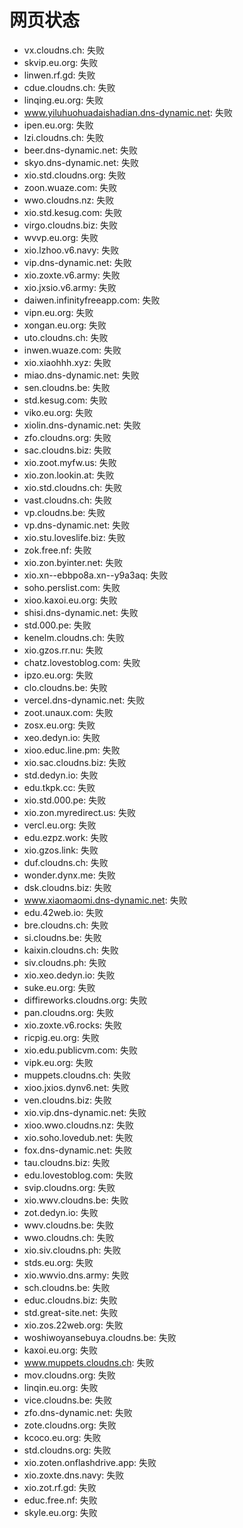 # 网页状态
- vx.cloudns.ch: 失败
- skvip.eu.org: 失败
- linwen.rf.gd: 失败
- cdue.cloudns.ch: 失败
- linqing.eu.org: 失败
- www.yiluhuohuadaishadian.dns-dynamic.net: 失败
- ipen.eu.org: 失败
- lzi.cloudns.ch: 失败
- beer.dns-dynamic.net: 失败
- skyo.dns-dynamic.net: 失败
- xio.std.cloudns.org: 失败
- zoon.wuaze.com: 失败
- wwo.cloudns.nz: 失败
- xio.std.kesug.com: 失败
- virgo.cloudns.biz: 失败
- wvvp.eu.org: 失败
- xio.lzhoo.v6.navy: 失败
- vip.dns-dynamic.net: 失败
- xio.zoxte.v6.army: 失败
- xio.jxsio.v6.army: 失败
- daiwen.infinityfreeapp.com: 失败
- vipn.eu.org: 失败
- xongan.eu.org: 失败
- uto.cloudns.ch: 失败
- inwen.wuaze.com: 失败
- xio.xiaohhh.xyz: 失败
- miao.dns-dynamic.net: 失败
- sen.cloudns.be: 失败
- std.kesug.com: 失败
- viko.eu.org: 失败
- xiolin.dns-dynamic.net: 失败
- zfo.cloudns.org: 失败
- sac.cloudns.biz: 失败
- xio.zoot.myfw.us: 失败
- xio.zon.lookin.at: 失败
- xio.std.cloudns.ch: 失败
- vast.cloudns.ch: 失败
- vp.cloudns.be: 失败
- vp.dns-dynamic.net: 失败
- xio.stu.loveslife.biz: 失败
- zok.free.nf: 失败
- xio.zon.byinter.net: 失败
- xio.xn--ebbpo8a.xn--y9a3aq: 失败
- soho.perslist.com: 失败
- xioo.kaxoi.eu.org: 失败
- shisi.dns-dynamic.net: 失败
- std.000.pe: 失败
- kenelm.cloudns.ch: 失败
- xio.gzos.rr.nu: 失败
- chatz.lovestoblog.com: 失败
- ipzo.eu.org: 失败
- clo.cloudns.be: 失败
- vercel.dns-dynamic.net: 失败
- zoot.unaux.com: 失败
- zosx.eu.org: 失败
- xeo.dedyn.io: 失败
- xioo.educ.line.pm: 失败
- xio.sac.cloudns.biz: 失败
- std.dedyn.io: 失败
- edu.tkpk.cc: 失败
- xio.std.000.pe: 失败
- xio.zon.myredirect.us: 失败
- vercl.eu.org: 失败
- edu.ezpz.work: 失败
- xio.gzos.link: 失败
- duf.cloudns.ch: 失败
- wonder.dynx.me: 失败
- dsk.cloudns.biz: 失败
- www.xiaomaomi.dns-dynamic.net: 失败
- edu.42web.io: 失败
- bre.cloudns.ch: 失败
- si.cloudns.be: 失败
- kaixin.cloudns.ch: 失败
- siv.cloudns.ph: 失败
- xio.xeo.dedyn.io: 失败
- suke.eu.org: 失败
- diffireworks.cloudns.org: 失败
- pan.cloudns.org: 失败
- xio.zoxte.v6.rocks: 失败
- ricpig.eu.org: 失败
- xio.edu.publicvm.com: 失败
- vipk.eu.org: 失败
- muppets.cloudns.ch: 失败
- xioo.jxios.dynv6.net: 失败
- ven.cloudns.biz: 失败
- xio.vip.dns-dynamic.net: 失败
- xioo.wwo.cloudns.nz: 失败
- xio.soho.lovedub.net: 失败
- fox.dns-dynamic.net: 失败
- tau.cloudns.biz: 失败
- edu.lovestoblog.com: 失败
- svip.cloudns.org: 失败
- xio.wwv.cloudns.be: 失败
- zot.dedyn.io: 失败
- wwv.cloudns.be: 失败
- wwo.cloudns.ch: 失败
- xio.siv.cloudns.ph: 失败
- stds.eu.org: 失败
- xio.wwvio.dns.army: 失败
- sch.cloudns.be: 失败
- educ.cloudns.biz: 失败
- std.great-site.net: 失败
- xio.zos.22web.org: 失败
- woshiwoyansebuya.cloudns.be: 失败
- kaxoi.eu.org: 失败
- www.muppets.cloudns.ch: 失败
- mov.cloudns.org: 失败
- linqin.eu.org: 失败
- vice.cloudns.be: 失败
- zfo.dns-dynamic.net: 失败
- zote.cloudns.org: 失败
- kcoco.eu.org: 失败
- std.cloudns.org: 失败
- xio.zoten.onflashdrive.app: 失败
- xio.zoxte.dns.navy: 失败
- xio.zot.rf.gd: 失败
- educ.free.nf: 失败
- skyle.eu.org: 失败
